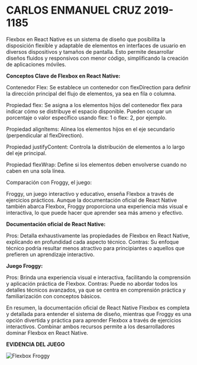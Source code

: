 # CARLOS ENMANUEL CRUZ 2019-1185

Flexbox en React Native es un sistema de diseño que posibilita la disposición flexible y adaptable de elementos en interfaces de usuario en diversos dispositivos y tamaños de pantalla. Esto permite desarrollar diseños fluidos y responsivos con menor código, simplificando la creación de aplicaciones móviles.

**Conceptos Clave de Flexbox en React Native:**

Contenedor Flex: Se establece un contenedor con flexDirection para definir la dirección principal del flujo de elementos, ya sea en fila o columna.

Propiedad flex: Se asigna a los elementos hijos del contenedor flex para indicar cómo se distribuye el espacio disponible. Pueden ocupar un porcentaje o valor específico usando flex: 1 o flex: 2, por ejemplo.

Propiedad alignItems: Alinea los elementos hijos en el eje secundario (perpendicular al flexDirection).

Propiedad justifyContent: Controla la distribución de elementos a lo largo del eje principal.

Propiedad flexWrap: Define si los elementos deben envolverse cuando no caben en una sola línea.

Comparación con Froggy, el juego:

Froggy, un juego interactivo y educativo, enseña Flexbox a través de ejercicios prácticos. Aunque la documentación oficial de React Native también abarca Flexbox, Froggy proporciona una experiencia más visual e interactiva, lo que puede hacer que aprender sea más ameno y efectivo.

**Documentación oficial de React Native:**

Pros: Detalla exhaustivamente las propiedades de Flexbox en React Native, explicando en profundidad cada aspecto técnico.
Contras: Su enfoque técnico podría resultar menos atractivo para principiantes o aquellos que prefieren un aprendizaje interactivo.

**Juego Froggy:**

Pros: Brinda una experiencia visual e interactiva, facilitando la comprensión y aplicación práctica de Flexbox.
Contras: Puede no abordar todos los detalles técnicos avanzados, ya que se centra en comprensión práctica y familiarización con conceptos básicos.

En resumen, la documentación oficial de React Native Flexbox es completa y detallada para entender el sistema de diseño, mientras que Froggy es una opción divertida y práctica para aprender Flexbox a través de ejercicios interactivos. Combinar ambos recursos permite a los desarrolladores dominar Flexbox en React Native.

**EVIDENCIA DEL JUEGO**

![Flexbox Froggy](https://github.com/cruzcar/movil_design_final/assets/134554199/aba33048-67dd-4916-91df-82a810a73686)
